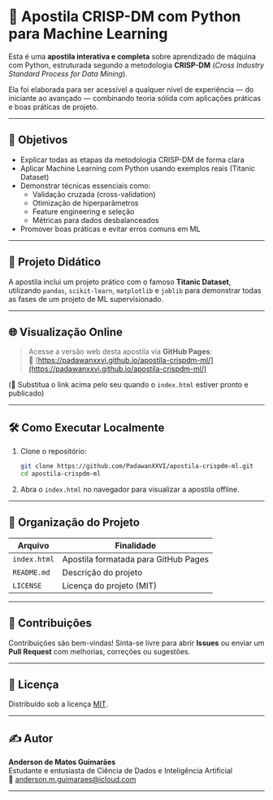 # 📘 Apostila CRISP-DM com Python para Machine Learning

Esta é uma **apostila interativa e completa** sobre aprendizado de máquina com Python, estruturada segundo a metodologia **CRISP-DM** (*Cross Industry Standard Process for Data Mining*).

Ela foi elaborada para ser acessível a qualquer nível de experiência — do iniciante ao avançado — combinando teoria sólida com aplicações práticas e boas práticas de projeto.

---

## 📌 Objetivos

- Explicar todas as etapas da metodologia CRISP-DM de forma clara
- Aplicar Machine Learning com Python usando exemplos reais (Titanic Dataset)
- Demonstrar técnicas essenciais como:
  - Validação cruzada (cross-validation)
  - Otimização de hiperparâmetros
  - Feature engineering e seleção
  - Métricas para dados desbalanceados
- Promover boas práticas e evitar erros comuns em ML

---

## 🧪 Projeto Didático

A apostila inclui um projeto prático com o famoso **Titanic Dataset**, utilizando `pandas`, `scikit-learn`, `matplotlib` e `joblib` para demonstrar todas as fases de um projeto de ML supervisionado.

---

## 🌐 Visualização Online

> Acesse a versão web desta apostila via **GitHub Pages**:  
> 📎 [https://padawanxxvi.github.io/apostila-crispdm-ml/](https://padawanxxvi.github.io/apostila-crispdm-ml/)

(📌 Substitua o link acima pelo seu quando o `index.html` estiver pronto e publicado)

---

## 🛠️ Como Executar Localmente

1. Clone o repositório:
   ```bash
   git clone https://github.com/PadawanXXVI/apostila-crispdm-ml.git
   cd apostila-crispdm-ml
   ```

2. Abra o `index.html` no navegador para visualizar a apostila offline.

---

## 🧩 Organização do Projeto

| Arquivo        | Finalidade                                      |
|----------------|--------------------------------------------------|
| `index.html`   | Apostila formatada para GitHub Pages             |
| `README.md`    | Descrição do projeto                             |
| `LICENSE`      | Licença do projeto (MIT)                         |

---

## 🤝 Contribuições

Contribuições são bem-vindas! Sinta-se livre para abrir **Issues** ou enviar um **Pull Request** com melhorias, correções ou sugestões.

---

## 📄 Licença

Distribuído sob a licença [MIT](LICENSE).

---

## ✍️ Autor

**Anderson de Matos Guimarães**  
Estudante e entusiasta de Ciência de Dados e Inteligência Artificial  
📧 anderson.m.guimaraes@icloud.com

---
